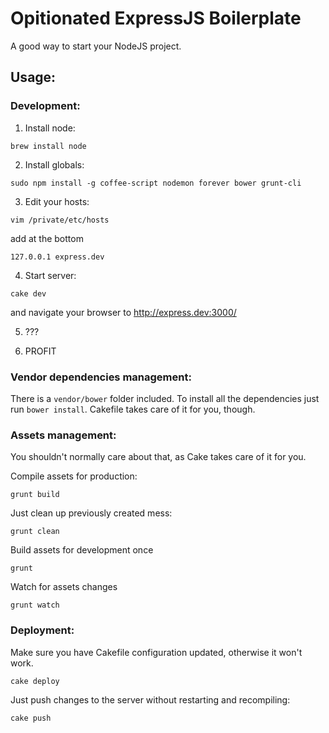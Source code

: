 # Opitionated ExpressJS Boilerplate

A good way to start your NodeJS project.


## Usage:
### Development:

1. Install node:

  `brew install node`

2. Install globals:

  `sudo npm install -g coffee-script nodemon forever bower grunt-cli`

3. Edit your hosts:

  `vim /private/etc/hosts`

  add at the bottom

  `127.0.0.1 express.dev`

4. Start server:

  `cake dev`

  and navigate your browser to http://express.dev:3000/

5. ???

6. PROFIT

### Vendor dependencies management:

There is a `vendor/bower` folder included. To install all the dependencies just run `bower install`. Cakefile takes care of it for you, though.

### Assets management:

You shouldn't normally care about that, as Cake takes care of it for you.

Compile assets for production:

  `grunt build`

Just clean up previously created mess:

  `grunt clean`

Build assets for development once

  `grunt`

Watch for assets changes

  `grunt watch`

### Deployment:

Make sure you have Cakefile configuration updated, otherwise it won't work.

  `cake deploy`

Just push changes to the server without restarting and recompiling:

  `cake push`
